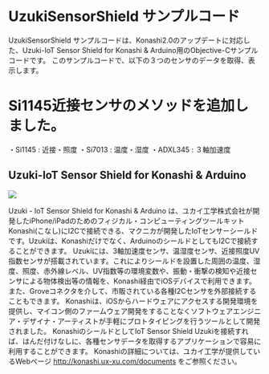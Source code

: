 # UzukiSensorShield サンプルコード
UzukiSensorShield サンプルコードは、Konashi2.0のアップデートに対応した、Uzuki-IoT Sensor Shield for Konashi & Arduino用のObjective-Cサンプルコードです。
このサンプルコードで、以下の３つのセンサのデータを取得、表示します。

# Si1145近接センサのメソッドを追加しました。

  ・Si1145 : 近接・照度
  ・Si7013 : 温度・湿度
  ・ADXL345 : ３軸加速度
  
## Uzuki-IoT Sensor Shield for Konashi & Arduino
![](http://www.m-pression.com/image/image_gallery?uuid=2c604bd7-a94c-410a-84ec-3b17d5175fa2&groupId=10157&t=1417437915653)

Uzuki - IoT Sensor Shield for Konashi & Arduino は、ユカイ工学株式会社が開発したiPhone/iPadのためのフィジカル・コンピューティングツールキット Konashi(こなし)にI2Cで接続できる、マクニカが開発したIoTセンサーシールドです。Uzukiは、Konashiだけでなく、ArduinoのシールドとしてもI2Cで接続することができます。
Uzukiには、3軸加速度センサ、温湿度センサ、近接照度UV指数センサが搭載されています。これによりシールドを設置した周囲の温度、湿度、照度、赤外線レベル、UV指数等の環境変数や、振動・衝撃の検知や近接センサによる物体検出等の情報を、Konashi経由でiOSデバイスで利用できます。また、Groveコネクタを介して、市販されている各種I2Cセンサを外部接続することもできます。
Konashiは、iOSからハードウェアにアクセスする開発環境を提供し、マイコン側のファームウェア開発をすることなくソフトウェアエンジニア・デザイナ・アーティストが手軽にプロトタイピングを行うツールとして開発されました。
KonashiのシールドとしてIoT Sensor Shield Uzukiを接続すれば、はんだ付けなしに、各種センサデータを取得するアプリケーションで容易に利用することができます。
Konashiの詳細については、ユカイ工学が提供しているWebページ http://konashi.ux-xu.com/documents
をご参照ください。
